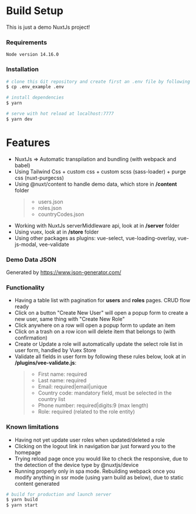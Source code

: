 # Build Setup

This is just a demo NuxtJs project!

### Requirements

    Node version 14.16.0

### Installation

```bash
# clone this Git repository and create first an .env file by following
$ cp .env_example .env

# install dependencies
$ yarn

# serve with hot reload at localhost:7777
$ yarn dev
```

# Features

- NuxtJs => Automatic transpilation and bundling (with webpack and babel)
- Using Tailwind Css + custom css + custom scss (sass-loader) + purge css (nuxt-purgecss)
- Using @nuxt/content to handle demo data, which store in **/content** folder
  > - users.json
  > - roles.json
  > - countryCodes.json
- Working with NuxtJs serverMiddleware api, look at in **/server** folder
- Using vuex, look at in **/store** folder
- Using other packages as plugins: vue-select, vue-loading-overlay, vue-js-modal, vee-validate

### Demo Data JSON

Generated by https://www.json-generator.com/

### Functionality

- Having a table list with pagination for **users** and **roles** pages. CRUD flow ready
- Click on a button "Create New User" will open a popup form to create a new user, same thing with "Create New Role"
- Click anywhere on a row will open a popup form to update an item
- Click on a trash on a row icon will delete item that belongs to (with confirmation)
- Create or Update a role will automatically update the select role list in user form, handled by Vuex Store
- Validate all fields in user form by following these rules below, look at in **/plugins/vee-validate.js**:
  > - First name: required
  > - Last name: required
  > - Email: required|email|unique
  > - Country code: mandatory field, must be selected in the country list
  > - Phone number: required|digits:9 (max length)
  > - Role: required (related to the role entity)

### Known limitations

- Having not yet update user roles when updated/deleted a role
- Clicking on the logout link in navigation bar just forward you to the homepage
- Trying reload page once you would like to check the responsive, due to the detection of the device type by @nuxtjs/device
- Running properly only in spa mode. Rebuilding webpack once you modify anything in ssr mode (using yarn build as below), due to static content generated

```bash
# build for production and launch server
$ yarn build
$ yarn start
```
